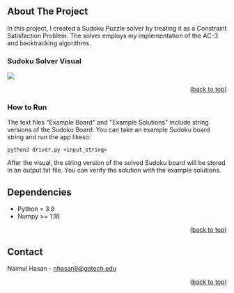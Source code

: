 <a name="readme-top"></a>

<!-- ABOUT THE PROJECT -->
## About The Project
In this project, I created a Sudoku Puzzle solver by treating it as a Constraint Satisfaction Problem. The solver employs my implementation of the AC-3 and backtracking algorithms.


### Sudoku Solver Visual
<img src="https://github.com/PrimalNaimul/Sudoku-Solver-with-AC3-and-Backtracking/blob/main/Gif/Sudoku.gif"/>

<p align="right">(<a href="#readme-top">back to top</a>)</p>

### How to Run
The text files "Example Board" and "Example Solutions" include string versions of the Sudoku Board. You can take an example Sudoku board string and run the app likeso:
```
python3 driver.py <input_string>
```

After the visual, the string version of the solved Sudoku board will be stored in an output.txt file. You can verify the solution with the example solutions.

<!-- Dependencies -->
## Dependencies
* Python = 3.9
* Numpy >= 1.16

<p align="right">(<a href="#readme-top">back to top</a>)</p>

<!-- CONTACT -->
## Contact
Naimul Hasan - nhasan9@gatech.edu

<p align="right">(<a href="#readme-top">back to top</a>)</p>